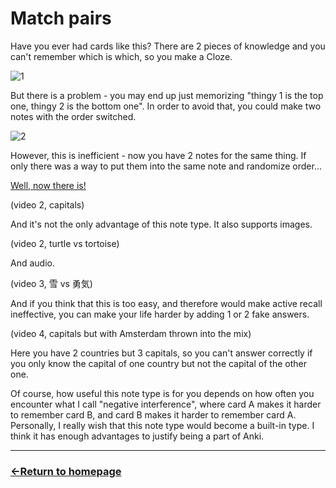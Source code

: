 # Match pairs

Have you ever had cards like this? There are 2 pieces of knowledge and you can't remember which is which, so you make a Cloze.

![1](https://github.com/user-attachments/assets/def904c9-b78b-437f-ac66-d8f0807f155f)

But there is a problem - you may end up just memorizing "thingy 1 is the top one, thingy 2 is the bottom one". In order to avoid that, you could make two notes with the order switched.

![2](https://github.com/user-attachments/assets/8ef6dd0a-6417-4106-a422-10048bd67af6)

However, this is inefficient - now you have 2 notes for the same thing. If only there was a way to put them into the same note and randomize order...

[Well, now there is!](https://ankiweb.net/shared/info/1079148231?cb=1724844470880)

(video 2, capitals)

And it's not the only advantage of this note type. It also supports images.

(video 2, turtle vs tortoise)

And audio.

(video 3, 雪 vs 勇気)

And if you think that this is too easy, and therefore would make active recall ineffective, you can make your life harder by adding 1 or 2 fake answers.

(video 4, capitals but with Amsterdam thrown into the mix)

Here you have 2 countries but 3 capitals, so you can't answer correctly if you only know the capital of one country but not the capital of the other one.


Of course, how useful this note type is for you depends on how often you encounter what I call "negative interference", where card A makes it harder to remember card B, and card B makes it harder to remember card A. Personally, I really wish that this note type would become a built-in type. I think it has enough advantages to justify being a part of Anki.

___
### [←Return to homepage](https://expertium.github.io/)
